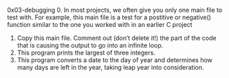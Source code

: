 0x03-debugging
0. In most projects, we often give you only one main file to test with. For example, this main file is a test for a postitive or negative() function similar to the one you worked with in an earlier C project
1. Copy this main file. Comment out (don’t delete it!) the part of the code that is causing the output to go into an infinite loop.
2. This program prints the largest of three integers.
3. This program converts a date to the day of year and determines how many days are left in the year, taking leap year into consideration.
